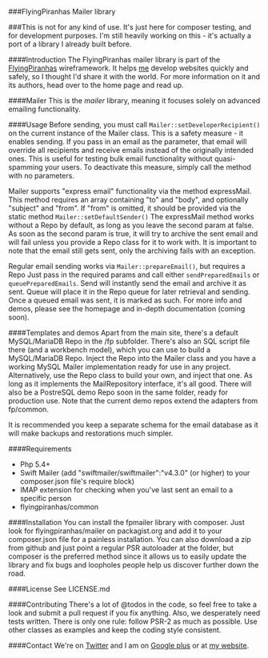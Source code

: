 ###FlyingPiranhas Mailer library

###This is not for any kind of use. It's just here for composer testing, and for development purposes. I'm still heavily working on this - it's actually a port of a library I already built before.

####Introduction
The FlyingPiranhas mailer library is part of the [FlyingPiranhas](http://www.flyingpiranhas.net) wireframework. It helps [me](http://www.bitfalls.com) develop websites quickly and safely, so I thought I'd share it with the world. For more information on it and its authors, head over to the home page and read up.

####Mailer
This is the _mailer_ library, meaning it focuses solely on advanced emailing functionality.

####Usage
Before sending, you must call `Mailer::setDeveloperRecipient()` on the current instance of the Mailer class.
This is a safety measure - it enables sending. If you pass in an email as the parameter, that email will
override all recipients and receive emails instead of the originally intended ones. This is useful for testing
bulk email functionality without quasi-spamming your users. To deactivate this measure, simply call the method
with no parameters.

Mailer supports "express email" functionality via the method expressMail.
This method requires an array containing "to" and "body", and optionally "subject" and "from".
If "from" is omitted, it should be provided via the static method `Mailer::setDefaultSender()`
The expressMail method works without a Repo by default, as long as you leave the second param
at false. As soon as the second param is true, it will try to archive the sent email and will fail unless
you provide a Repo class for it to work with. It is important to note that the email still gets sent,
only the archiving fails with an exception.

Regular email sending works via `Mailer::prepareEmail()`, but requires a Repo
Just pass in the required params and call either `sendPreparedEmails` or `queuePreparedEmails`.
Send will instantly send the email and archive it as sent. Queue will place it in the Repo queue
for later retrieval and sending. Once a queued email was sent, it is marked as such. For more info
and demos, please see the homepage and in-depth documentation (coming soon).

####Templates and demos
Apart from the main site, there's a default MySQL/MariaDB Repo in the /fp subfolder. There's also an SQL
script file there (and a workbench model), which you can use to build a MySQL/MariaDB Repo.
Inject the Repo into the Mailer class and you have a working MySQL Mailer implementation ready for use in any project.
Alternatively, use the Repo class to build your own, and inject that one. As long as it implements the MailRepository
interface, it's all good.
There will also be a PostreSQL demo Repo soon in the same folder, ready for production use.
Note that the current demo repos extend the adapters from fp/common.

It is recommended you keep a separate schema for the email database as it will make backups and restorations
much simpler.

####Requirements
- Php 5.4+
- Swift Mailer (add "swiftmailer/swiftmailer":"v4.3.0" (or higher) to your composer.json file's require block)
- IMAP extension for checking when you've last sent an email to a specific person
- flyingpiranhas/common

####Installation
You can install the fpmailer library with composer. Just look for flyingpiranhas/mailer on packagist.org and add it to your composer.json file for a painless installation. You can also download a zip from github and just point a regular PSR autoloader at the folder, but composer is the preferred method since it allows us to easily update the library and fix bugs and loopholes people help us discover further down the road.

####License
See LICENSE.md

####Contributing
There's a lot of @todos in the code, so feel free to take a look and submit a pull request if you fix anything. Also, we desperately need tests written. There is only one rule: follow PSR-2 as much as possible. Use other classes as examples and keep the coding style consistent.

####Contact
We're on [Twitter](http://www.twitter.com/wireframework) and I am on [Google plus](http://www.gplus.to/Swader) or at [my website](http://www.bitfalls.com).
